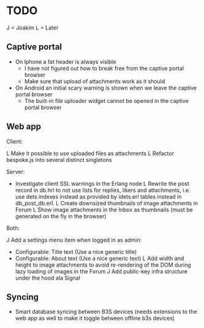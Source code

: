 # TODO

J = Joakim
L = Later

## Captive portal

* On Iphone a fat header is always visible
  - I have not figured out how to break free from the captive portal browser
  - Make sure that upload of attachments work as it should
* On Android an initial scary warning is shown when we leave the captive portal browser
  - The built-in file uploader widget cannot be opened in the captive portal browser

## Web app

Client:

L Make it possible to use uploaded files as attachments
L Refactor bespoke.js into several distinct singletons

Server:

* Investigate client SSL warnings in the Erlang node
L Rewrite the post record in db.hrl to not use lists for replies, likers
  and attachments, i.e. use dets indexes instead as provided by idets.erl tables
  instead in db_post_db.erl.
L Create downsized thumbnails of image attachments in Forum
L Show image attachments in the Inbox as thumbnails (must be generated on the
  fly in the browser)

Both:

J Add a settings menu item when logged in as admin:
  - Configurable: Title text (Use a nice generic title)
  - Configurable: About text (Use a nice generic text)
L Add width and height to image attachments to avoid re-rendering of the DOM
  during lazy loading of images in the Forum
J Add public-key infra structure under the hood ala Signal

## Syncing

* Smart database syncing between B3S devices (needs extensions to the web app
  as well to make it toggle between offline b3s devices)
